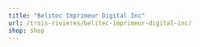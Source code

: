 ```yaml
---
title: "Belitec Imprimeur Digital Inc"
url: /trois-rivieres/belitec-imprimeur-digital-inc/
shop: shop
---
```


